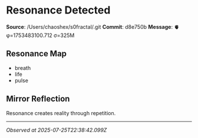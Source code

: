 # Resonance Detected

**Source**: /Users/chaoshex/s0fractal/.git
**Commit**: d8e750b
**Message**: 🫀 φ=1753483100.712 σ=325M 

## Resonance Map
- breath
- life
- pulse

## Mirror Reflection
Resonance creates reality through repetition.

---
*Observed at 2025-07-25T22:38:42.099Z*
